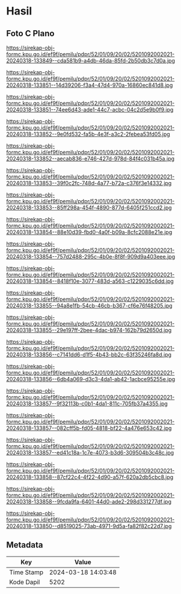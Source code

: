 # Hasil

## Foto C Plano

https://sirekap-obj-formc.kpu.go.id/ef9f/pemilu/pdpr/52/01/09/20/02/5201092002021-20240318-133849--cda581b9-a4db-46da-85fd-2b50db3c7d0a.jpg

https://sirekap-obj-formc.kpu.go.id/ef9f/pemilu/pdpr/52/01/09/20/02/5201092002021-20240318-133851--14d39206-f3a4-47d4-970a-16860ec841d8.jpg

https://sirekap-obj-formc.kpu.go.id/ef9f/pemilu/pdpr/52/01/09/20/02/5201092002021-20240318-133851--74ee6d43-ade1-44c7-acbc-04c2d5e9b0f9.jpg

https://sirekap-obj-formc.kpu.go.id/ef9f/pemilu/pdpr/52/01/09/20/02/5201092002021-20240318-133852--9e0fd532-fa5b-4e3f-a3c2-2febea53fd05.jpg

https://sirekap-obj-formc.kpu.go.id/ef9f/pemilu/pdpr/52/01/09/20/02/5201092002021-20240318-133852--aecab836-e746-427d-978d-84f4c031b45a.jpg

https://sirekap-obj-formc.kpu.go.id/ef9f/pemilu/pdpr/52/01/09/20/02/5201092002021-20240318-133853--39f0c2fc-748d-4a77-b72a-c376f3e14332.jpg

https://sirekap-obj-formc.kpu.go.id/ef9f/pemilu/pdpr/52/01/09/20/02/5201092002021-20240318-133853--85ff298a-454f-4890-877d-6405f251ccd2.jpg

https://sirekap-obj-formc.kpu.go.id/ef9f/pemilu/pdpr/52/01/09/20/02/5201092002021-20240318-133854--88e10d39-fbd0-4a0f-b09a-8cfc2088e21e.jpg

https://sirekap-obj-formc.kpu.go.id/ef9f/pemilu/pdpr/52/01/09/20/02/5201092002021-20240318-133854--757d2488-295c-4b0e-8f8f-909d9a403eee.jpg

https://sirekap-obj-formc.kpu.go.id/ef9f/pemilu/pdpr/52/01/09/20/02/5201092002021-20240318-133854--8418f10e-3077-483d-a563-c1229035c6dd.jpg

https://sirekap-obj-formc.kpu.go.id/ef9f/pemilu/pdpr/52/01/09/20/02/5201092002021-20240318-133855--94a8e1fb-54cb-46cb-b367-cf6e76f48205.jpg

https://sirekap-obj-formc.kpu.go.id/ef9f/pemilu/pdpr/52/01/09/20/02/5201092002021-20240318-133855--29e197ff-2bee-4dac-b974-162b79d2650d.jpg

https://sirekap-obj-formc.kpu.go.id/ef9f/pemilu/pdpr/52/01/09/20/02/5201092002021-20240318-133856--c7141dd6-d1f5-4b43-bb2c-63f35246fa8d.jpg

https://sirekap-obj-formc.kpu.go.id/ef9f/pemilu/pdpr/52/01/09/20/02/5201092002021-20240318-133856--6db4a069-d3c3-4da1-ab42-1acbce95255e.jpg

https://sirekap-obj-formc.kpu.go.id/ef9f/pemilu/pdpr/52/01/09/20/02/5201092002021-20240318-133857--9f32113b-c0b1-4da1-811c-705fb37a4355.jpg

https://sirekap-obj-formc.kpu.go.id/ef9f/pemilu/pdpr/52/01/09/20/02/5201092002021-20240318-133857--082cff5b-fd05-4818-bf22-4a476e653c42.jpg

https://sirekap-obj-formc.kpu.go.id/ef9f/pemilu/pdpr/52/01/09/20/02/5201092002021-20240318-133857--ed41c18a-1c7e-4073-b3d6-309504b3c48c.jpg

https://sirekap-obj-formc.kpu.go.id/ef9f/pemilu/pdpr/52/01/09/20/02/5201092002021-20240318-133858--87cf22c4-4f22-4d90-a57f-620a2db5cbc8.jpg

https://sirekap-obj-formc.kpu.go.id/ef9f/pemilu/pdpr/52/01/09/20/02/5201092002021-20240318-133858--9fcda9fa-6401-44d0-ade2-298d331277df.jpg

https://sirekap-obj-formc.kpu.go.id/ef9f/pemilu/pdpr/52/01/09/20/02/5201092002021-20240318-133850--d8519025-73ab-4971-9d5a-fa82f82c22d7.jpg


## Metadata

| Key        | Value               |
| ---------- | ------------------- |
| Time Stamp | 2024-03-18 14:03:48 |
| Kode Dapil | 5202                |



